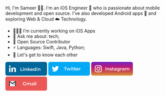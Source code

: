 Hi, I'm Sameer 👋🏻. I'm an iOS Engineer  who is passionate about mobile development and open source. I've also developed Android apps 📱 and exploring Web & Cloud ☁️ Technology.

- 🧑🏻‍💻 I’m currently working on iOS Apps
- 💬 Ask me about: tech;
- 📝 Open Source Contributor
-  ⚡ Languages: Swift, Java, Python;
- 💭 Let's get to know each other

<a title="Linkedin Profile" href="https://www.linkedin.com/in/sameer-nawaz-linked/"><img alt="Linkedin Profile" src="https://github.com/sameersyd/sameersyd/blob/master/art/linkedin.png" width="130"/></a>
<a title="Twitter Profile" href="https://twitter.com/syd_sameer"><img alt="Twitter Profile" src="https://github.com/sameersyd/sameersyd/blob/master/art/twitter.png" width="130"/></a>
<a title="Instagram Profile" href="https://www.instagram.com/sameer_syd"><img alt="Instagram Profile" src="https://github.com/sameersyd/sameersyd/blob/master/art/instagram.png" width="130"/></a>
<a title="Gmail" href="mailto:sameer.nwaz@gmail.com"><img alt="Mail" src="https://github.com/sameersyd/sameersyd/blob/master/art/gmail.png" width="130"/></a>
